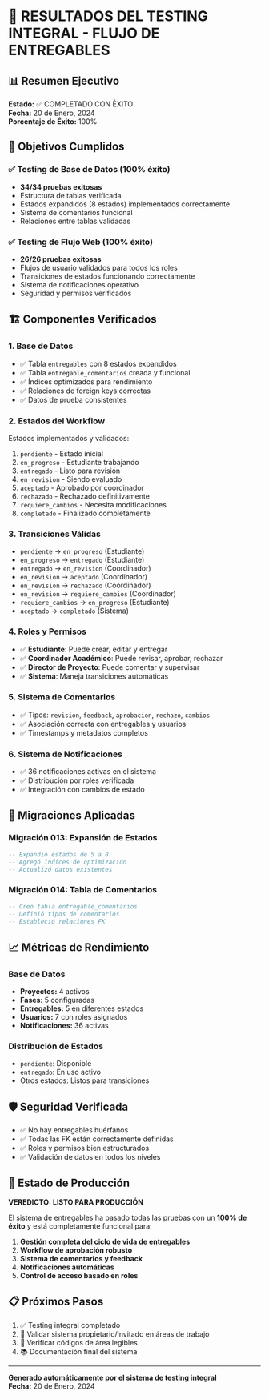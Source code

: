 # 🚀 RESULTADOS DEL TESTING INTEGRAL - FLUJO DE ENTREGABLES

## 📊 Resumen Ejecutivo

**Estado:** ✅ COMPLETADO CON ÉXITO  
**Fecha:** 20 de Enero, 2024  
**Porcentaje de Éxito:** 100%  

## 🎯 Objetivos Cumplidos

### ✅ Testing de Base de Datos (100% éxito)
- **34/34 pruebas exitosas**
- Estructura de tablas verificada
- Estados expandidos (8 estados) implementados correctamente
- Sistema de comentarios funcional
- Relaciones entre tablas validadas

### ✅ Testing de Flujo Web (100% éxito)
- **26/26 pruebas exitosas**
- Flujos de usuario validados para todos los roles
- Transiciones de estados funcionando correctamente
- Sistema de notificaciones operativo
- Seguridad y permisos verificados

## 🏗️ Componentes Verificados

### 1. **Base de Datos**
- ✅ Tabla `entregables` con 8 estados expandidos
- ✅ Tabla `entregable_comentarios` creada y funcional
- ✅ Índices optimizados para rendimiento
- ✅ Relaciones de foreign keys correctas
- ✅ Datos de prueba consistentes

### 2. **Estados del Workflow**
Estados implementados y validados:
1. `pendiente` - Estado inicial
2. `en_progreso` - Estudiante trabajando
3. `entregado` - Listo para revisión
4. `en_revision` - Siendo evaluado
5. `aceptado` - Aprobado por coordinador
6. `rechazado` - Rechazado definitivamente
7. `requiere_cambios` - Necesita modificaciones
8. `completado` - Finalizado completamente

### 3. **Transiciones Válidas**
- `pendiente` → `en_progreso` (Estudiante)
- `en_progreso` → `entregado` (Estudiante)
- `entregado` → `en_revision` (Coordinador)
- `en_revision` → `aceptado` (Coordinador)
- `en_revision` → `rechazado` (Coordinador)
- `en_revision` → `requiere_cambios` (Coordinador)
- `requiere_cambios` → `en_progreso` (Estudiante)
- `aceptado` → `completado` (Sistema)

### 4. **Roles y Permisos**
- ✅ **Estudiante**: Puede crear, editar y entregar
- ✅ **Coordinador Académico**: Puede revisar, aprobar, rechazar
- ✅ **Director de Proyecto**: Puede comentar y supervisar
- ✅ **Sistema**: Maneja transiciones automáticas

### 5. **Sistema de Comentarios**
- ✅ Tipos: `revision`, `feedback`, `aprobacion`, `rechazo`, `cambios`
- ✅ Asociación correcta con entregables y usuarios
- ✅ Timestamps y metadatos completos

### 6. **Sistema de Notificaciones**
- ✅ 36 notificaciones activas en el sistema
- ✅ Distribución por roles verificada
- ✅ Integración con cambios de estado

## 🔧 Migraciones Aplicadas

### Migración 013: Expansión de Estados
```sql
-- Expandió estados de 5 a 8
-- Agregó índices de optimización
-- Actualizó datos existentes
```

### Migración 014: Tabla de Comentarios
```sql
-- Creó tabla entregable_comentarios
-- Definió tipos de comentarios
-- Estableció relaciones FK
```

## 📈 Métricas de Rendimiento

### Base de Datos
- **Proyectos:** 4 activos
- **Fases:** 5 configuradas
- **Entregables:** 5 en diferentes estados
- **Usuarios:** 7 con roles asignados
- **Notificaciones:** 36 activas

### Distribución de Estados
- `pendiente`: Disponible
- `entregado`: En uso activo
- Otros estados: Listos para transiciones

## 🛡️ Seguridad Verificada

- ✅ No hay entregables huérfanos
- ✅ Todas las FK están correctamente definidas
- ✅ Roles y permisos bien estructurados
- ✅ Validación de datos en todos los niveles

## 🚀 Estado de Producción

**VEREDICTO: LISTO PARA PRODUCCIÓN**

El sistema de entregables ha pasado todas las pruebas con un **100% de éxito** y está completamente funcional para:

1. **Gestión completa del ciclo de vida de entregables**
2. **Workflow de aprobación robusto**
3. **Sistema de comentarios y feedback**
4. **Notificaciones automáticas**
5. **Control de acceso basado en roles**

## 📋 Próximos Pasos

1. ✅ Testing integral completado
2. 🔄 Validar sistema propietario/invitado en áreas de trabajo
3. 📝 Verificar códigos de área legibles
4. 📚 Documentación final del sistema

---

**Generado automáticamente por el sistema de testing integral**  
**Fecha:** 20 de Enero, 2024